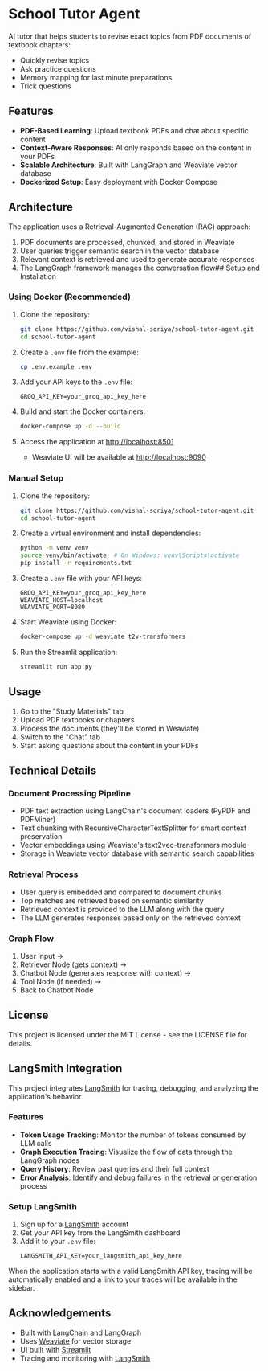 # School Tutor Agent

AI tutor that helps students to revise exact topics from PDF documents of textbook chapters:
- Quickly revise topics
- Ask practice questions
- Memory mapping for last minute preparations
- Trick questions

## Features

- **PDF-Based Learning**: Upload textbook PDFs and chat about specific content
- **Context-Aware Responses**: AI only responds based on the content in your PDFs
- **Scalable Architecture**: Built with LangGraph and Weaviate vector database
- **Dockerized Setup**: Easy deployment with Docker Compose

## Architecture

The application uses a Retrieval-Augmented Generation (RAG) approach:
1. PDF documents are processed, chunked, and stored in Weaviate
2. User queries trigger semantic search in the vector database
3. Relevant context is retrieved and used to generate accurate responses
4. The LangGraph framework manages the conversation flow## Setup and Installation

### Using Docker (Recommended)

1. Clone the repository:
   ```bash
   git clone https://github.com/vishal-soriya/school-tutor-agent.git
   cd school-tutor-agent
   ```

2. Create a `.env` file from the example:
   ```bash
   cp .env.example .env
   ```

3. Add your API keys to the `.env` file:
   ```
   GROQ_API_KEY=your_groq_api_key_here
   ```

4. Build and start the Docker containers:
   ```bash
   docker-compose up -d --build
   ```

5. Access the application at [http://localhost:8501](http://localhost:8501)
   - Weaviate UI will be available at [http://localhost:9090](http://localhost:9090)

### Manual Setup

1. Clone the repository:
   ```bash
   git clone https://github.com/vishal-soriya/school-tutor-agent.git
   cd school-tutor-agent
   ```

2. Create a virtual environment and install dependencies:
   ```bash
   python -m venv venv
   source venv/bin/activate  # On Windows: venv\Scripts\activate
   pip install -r requirements.txt
   ```

3. Create a `.env` file with your API keys:
   ```
   GROQ_API_KEY=your_groq_api_key_here
   WEAVIATE_HOST=localhost
   WEAVIATE_PORT=8080
   ```

4. Start Weaviate using Docker:
   ```bash
   docker-compose up -d weaviate t2v-transformers
   ```

5. Run the Streamlit application:
   ```bash
   streamlit run app.py
   ```

## Usage

1. Go to the "Study Materials" tab
2. Upload PDF textbooks or chapters
3. Process the documents (they'll be stored in Weaviate)
4. Switch to the "Chat" tab
5. Start asking questions about the content in your PDFs

## Technical Details

### Document Processing Pipeline
- PDF text extraction using LangChain's document loaders (PyPDF and PDFMiner)
- Text chunking with RecursiveCharacterTextSplitter for smart context preservation
- Vector embeddings using Weaviate's text2vec-transformers module
- Storage in Weaviate vector database with semantic search capabilities

### Retrieval Process
- User query is embedded and compared to document chunks
- Top matches are retrieved based on semantic similarity
- Retrieved context is provided to the LLM along with the query
- The LLM generates responses based only on the retrieved context

### Graph Flow
1. User Input → 
2. Retriever Node (gets context) →
3. Chatbot Node (generates response with context) →
4. Tool Node (if needed) →
5. Back to Chatbot Node

## License

This project is licensed under the MIT License - see the LICENSE file for details.

## LangSmith Integration

This project integrates [LangSmith](https://smith.langchain.com/) for tracing, debugging, and analyzing the application's behavior.

### Features
- **Token Usage Tracking**: Monitor the number of tokens consumed by LLM calls
- **Graph Execution Tracing**: Visualize the flow of data through the LangGraph nodes
- **Query History**: Review past queries and their full context
- **Error Analysis**: Identify and debug failures in the retrieval or generation process

### Setup LangSmith

1. Sign up for a [LangSmith](https://smith.langchain.com/) account
2. Get your API key from the LangSmith dashboard
3. Add it to your `.env` file:
   ```
   LANGSMITH_API_KEY=your_langsmith_api_key_here
   ```

When the application starts with a valid LangSmith API key, tracing will be automatically enabled and a link to your traces will be available in the sidebar.

## Acknowledgements

- Built with [LangChain](https://github.com/langchain-ai/langchain) and [LangGraph](https://github.com/langchain-ai/langgraph)
- Uses [Weaviate](https://weaviate.io/) for vector storage
- UI built with [Streamlit](https://streamlit.io/)
- Tracing and monitoring with [LangSmith](https://smith.langchain.com/)
